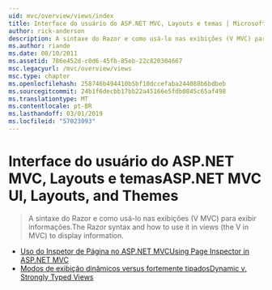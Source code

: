 ```yaml
---
uid: mvc/overview/views/index
title: Interface do usuário do ASP.NET MVC, Layouts e temas | Microsoft Docs
author: rick-anderson
description: A sintaxe do Razor e como usá-lo nas exibições (V MVC) para exibir informações.
ms.author: riande
ms.date: 08/10/2011
ms.assetid: 786e452d-c0d6-45fb-85eb-22c820304667
msc.legacyurl: /mvc/overview/views
msc.type: chapter
ms.openlocfilehash: 258746b494410b5bf10dccefaba244088b6bdbeb
ms.sourcegitcommit: 24b1f6decbb17bb22a45166e5fdb0845c65af498
ms.translationtype: MT
ms.contentlocale: pt-BR
ms.lasthandoff: 03/01/2019
ms.locfileid: "57023093"
---
```

<a name="aspnet-mvc-ui-layouts-and-themes"></a><span data-ttu-id="3abdb-103">Interface do usuário do ASP.NET MVC, Layouts e temas</span><span class="sxs-lookup"><span data-stu-id="3abdb-103">ASP.NET MVC UI, Layouts, and Themes</span></span>
====================
> <span data-ttu-id="3abdb-104">A sintaxe do Razor e como usá-lo nas exibições (V MVC) para exibir informações.</span><span class="sxs-lookup"><span data-stu-id="3abdb-104">The Razor syntax and how to use it in views (the V in MVC) to display information.</span></span>


- [<span data-ttu-id="3abdb-105">Uso do Inspetor de Página no ASP.NET MVC</span><span class="sxs-lookup"><span data-stu-id="3abdb-105">Using Page Inspector in ASP.NET MVC</span></span>](using-page-inspector-in-aspnet-mvc.md)
- [<span data-ttu-id="3abdb-106">Modos de exibição dinâmicos versus fortemente tipados</span><span class="sxs-lookup"><span data-stu-id="3abdb-106">Dynamic v. Strongly Typed Views</span></span>](dynamic-v-strongly-typed-views.md)
